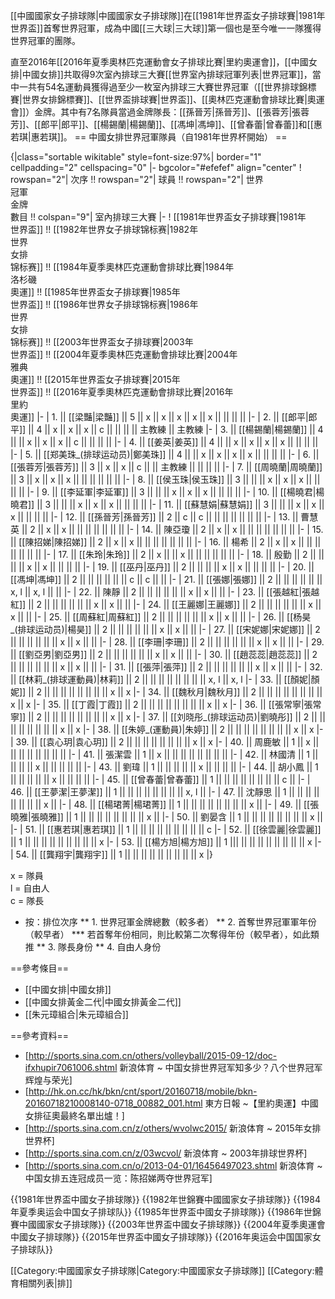 
[[中國國家女子排球隊|中國國家女子排球隊]]在[[1981年世界盃女子排球賽|1981年世界盃]]首奪世界冠軍，成為中國[[三大球|三大球]]第一個也是至今唯一一隊獲得世界冠軍的團隊。

直至2016年[[2016年夏季奧林匹克運動會女子排球比賽|里約奧運會]]，[[中國女排|中國女排]]共取得9次室內排球三大賽[[世界室內排球冠軍列表|世界冠軍]]，當中一共有54名運動員獲得過至少一枚室內排球三大賽世界冠軍（[[世界排球錦標賽|世界女排錦標賽]]、[[世界盃排球賽|世界盃]]、[[奧林匹克運動會排球比賽|奧運會]]）金牌。其中有7名隊員當過金牌隊長：[[孫晉芳|孫晉芳]]、[[張蓉芳|張蓉芳]]、[[郎平|郎平]]、[[楊錫蘭|楊錫蘭]]、[[馮坤|馮坤]]、[[曾春蕾|曾春蕾]]和[[惠若琪|惠若琪]]。
== 中國女排世界冠軍隊員（自1981年世界杯開始） ==

{|class="sortable wikitable" style=font-size:97%| border="1" cellpadding="2" cellspacing="0"
|- bgcolor="#efefef" align="center" 
! rowspan="2"| 次序 !! rowspan="2"| 球員 !! rowspan="2"| 世界<br />冠軍<br />金牌<br />數目 !! colspan="9"| 室內排球三大賽
|- 
! [[1981年世界盃女子排球賽|1981年<br />世界盃]] !! [[1982年世界女子排球锦标赛|1982年<br />世界<br />女排<br />锦标赛]] !! [[1984年夏季奧林匹克運動會排球比賽|1984年<br />洛杉磯<br />奧運]] !! [[1985年世界盃女子排球賽|1985年<br />世界盃]] !! [[1986年世界女子排球锦标赛|1986年<br />世界<br />女排<br />锦标赛]] !! [[2003年世界盃女子排球賽|2003年<br />世界盃]] !! [[2004年夏季奧林匹克運動會排球比賽|2004年<br />雅典<br />奧運]] !! [[2015年世界盃女子排球賽|2015年<br />世界盃]] !! [[2016年夏季奧林匹克運動會排球比賽|2016年<br />里約<br />奧運]] 
|-
| 1.  || [[梁豔|梁豔]] || 5 || x || x || x || x || x ||  ||  ||  ||
|-
| 2.  || [[郎平|郎平]] || 4  || x || x || x || c ||  ||  ||  || 主教練 || 主教練
|-
| 3.  || [[楊錫蘭|楊錫蘭]] || 4 ||  || x || x || x || c ||  ||  ||  ||
|-
| 4.  || [[姜英|姜英]] || 4 ||  || x || x || x || x ||  ||  ||  ||
|-
| 5.  || [[郑美珠_(排球运动员)|鄭美珠]] || 4 ||  || x || x || x || x ||  ||  ||  ||
|-
| 6.  || [[張蓉芳|張蓉芳]] || 3 || x || x || c ||  || 主教練 ||  ||  ||  || 
|-
| 7.  || [[周曉蘭|周曉蘭]] || 3 || x || x || x ||  ||  ||  ||  ||  ||
|-
| 8.  || [[侯玉珠|侯玉珠]] || 3 ||  ||  || x || x || x ||  ||  ||  ||
|-
| 9.  || [[李延軍|李延軍]] || 3 ||  ||  ||  x || x || x ||  ||  ||  ||
|-
| 10.  || [[楊曉君|楊曉君]] || 3 ||  ||  ||  x || x || x ||  ||  ||  ||
|-
| 11.  || [[蘇慧娟|蘇慧娟]] || 3 ||  ||  ||  x || x || x ||  ||  ||  ||
|-
| 12.  || [[孫晉芳|孫晉芳]] || 2 || c || c ||  ||  ||  ||  ||  ||  ||
|-
| 13.  || 曹慧英 || 2 || x || x ||  ||  ||  ||  ||  ||  ||
|-
| 14.  || 陳亞瓊 || 2 || x || x ||  ||  ||  ||  ||  ||  ||
|-
| 15.  || [[陳招娣|陳招娣]] || 2 || x || x ||  ||  ||  ||  ||  ||  ||
|-
| 16.  || 楊希 || 2 || x || x ||  ||  ||  ||  ||  ||  ||
|-
| 17.  || [[朱玲|朱玲]] || 2 || x ||  || x ||  ||  ||  ||  ||  ||
|-
| 18.  || 殷勤 || 2 ||  ||  ||  || x || x ||  ||  ||  ||
|- 
| 19.  || [[巫丹|巫丹]] || 2 ||  ||  ||  || x || x ||  ||  ||  ||
|-
| 20.  || [[馮坤|馮坤]] || 2 ||  ||  ||  ||  ||  || c || c ||  ||
|-
| 21.  || [[張娜|張娜]] || 2 ||  ||  ||  ||  ||  || x, l || x, l ||  ||
|-
| 22.  || 陳靜 || 2 ||  ||  ||  ||  ||  || x || x ||  ||
|-
| 23.  || [[張越紅|張越紅]] || 2 ||  ||  ||  ||  ||  || x || x ||  ||
|-
| 24.  || [[王麗娜|王麗娜]] || 2 ||  ||  ||  ||  ||  || x || x ||  ||
|-
| 25.  || [[周蘇紅|周蘇紅]] || 2 ||  ||  ||  ||  ||  || x || x ||  ||
|-
| 26.  || [[杨昊_(排球运动员)|楊昊]] || 2 ||  ||  ||  ||  ||  || x || x ||  ||
|-
| 27.  || [[宋妮娜|宋妮娜]] || 2 ||  ||  ||  ||  ||  || x || x ||  ||
|-
| 28.  || [[李珊|李珊]] || 2 ||  ||  ||  ||  ||  || x || x ||  ||
|-
| 29.  || [[劉亞男|劉亞男]] || 2 ||  ||  ||  ||  ||  || x || x ||  ||
|-
| 30.  || [[趙蕊蕊|趙蕊蕊]] || 2 ||  ||  ||  ||  ||  || x || x ||  ||
|-
| 31.  || [[張萍|張萍]] || 2 ||  ||  ||  ||  ||  || x || x ||  ||
|-
| 32.  || [[林莉_(排球運動員)|林莉]] || 2 ||  ||  ||  ||  ||  ||  ||  || x, l || x, l
|-
| 33.  || [[顏妮|顏妮]] || 2 ||  ||  ||  ||  ||  ||  ||  || x || x
|-
| 34.  || [[魏秋月|魏秋月]] || 2 ||  ||  ||  ||  ||  ||  ||  || x || x
|-
| 35.  || [[丁霞|丁霞]] || 2 ||  ||  ||  ||  ||  ||  ||  || x || x
|-
| 36.  || [[張常寧|張常寧]] || 2 ||  ||  ||  ||  ||  ||  ||  || x || x
|-
| 37.  || [[刘晓彤_(排球运动员)|劉曉彤]] || 2 ||  ||  ||  ||  ||  ||  ||  || x || x
|-
| 38.  || [[朱婷_(運動員)|朱婷]] || 2 ||  ||  ||  ||  ||  ||  ||  || x || x
|-
| 39.  || [[袁心玥|袁心玥]] || 2 ||  ||  ||  ||  ||  ||  ||  || x || x
|-
| 40.  || 周鹿敏 || 1 || x ||  ||  ||  ||  ||  ||  ||  ||
|-
| 41.  || 張潔雲 || 1 || x ||  ||  ||  ||  ||  ||  ||  ||
|-
| 42.  || 林國清 || 1 ||  ||  ||  || x ||  ||  ||  ||  ||
|-
| 43.  || 劉瑋 || 1 ||  ||  ||  ||  || x ||  ||  ||  ||
|-
| 44.  || 胡小鳳 || 1 ||  ||  ||  ||  || x ||  ||  ||  ||
|-
| 45.  || [[曾春蕾|曾春蕾]] || 1 ||  ||  ||  ||  ||  ||  ||  || c ||
|-
| 46.  || [[王夢潔|王夢潔]] || 1 ||  ||  ||  ||  ||  ||  ||  || x, l ||
|-
| 47.  || 沈靜思 || 1 ||  ||  ||  ||  ||  ||  ||  || x ||
|-
| 48.  || [[楊珺菁|楊珺菁]] || 1 ||  ||  ||  ||  ||  ||  ||  || x ||
|-
| 49.  || [[張曉雅|張曉雅]] || 1 ||  ||  ||  ||  ||  ||  ||  || x ||
|-
| 50.  || 劉晏含 || 1 ||  ||  ||  ||  ||  ||  ||  || x ||
|-
| 51.  || [[惠若琪|惠若琪]] || 1 ||  ||  ||  ||  ||  ||  ||  ||  || c
|-
| 52.  || [[徐雲麗|徐雲麗]]  || 1 ||  ||  ||  ||  ||  ||  ||  ||  || x
|-
| 53.  || [[楊方旭|楊方旭]] || 1 |||  ||  ||  ||  ||  ||  ||  ||  || x
|-
| 54.  || [[龔翔宇|龔翔宇]] || 1 ||  ||  ||  ||  ||  ||  ||  ||  || x
|}

x = 隊員 <br />
l = 自由人 <br />
c = 隊長 <br />

* 按：排位次序
** 1. 世界冠軍金牌總數（較多者）
** 2. 首奪世界冠軍軍年份（較早者）
*** 若首奪年份相同，則比較第二次奪得年份（較早者），如此類推
** 3. 隊長身份
** 4. 自由人身份

==參考條目==
* [[中國女排|中國女排]]
* [[中國女排黃金二代|中國女排黃金二代]]
* [[朱元璋組合|朱元璋組合]]

==參考資料==
* [http://sports.sina.com.cn/others/volleyball/2015-09-12/doc-ifxhupir7061006.shtml  新浪体育 ~ 中国女排世界冠军知多少？八个世界冠军辉煌与荣光]
* [http://hk.on.cc/hk/bkn/cnt/sport/20160718/mobile/bkn-20160718210008140-0718_00882_001.html  東方日報 ~【里約奧運】中國女排征奧最終名單出爐！]
* [http://sports.sina.com.cn/z/others/wvolwc2015/ 新浪体育 ~ 2015年女排世界杯]
* [http://sports.sina.com.cn/z/03wcvol/ 新浪体育 ~ 2003年排球世界杯]
* [http://sports.sina.com.cn/o/2013-04-01/16456497023.shtml 新浪体育 ~ 中国女排五连冠成员一览：陈招娣两夺世界冠军]

{{1981年世界盃中國女子排球隊}}
{{1982年世錦賽中國國家女子排球隊}}
{{1984年夏季奥运会中国女子排球队}}
{{1985年世界盃中國女子排球隊}}
{{1986年世錦賽中國國家女子排球隊}}
{{2003年世界盃中國女子排球隊}}
{{2004年夏季奧運會中國女子排球隊}}
{{2015年世界盃中國女子排球隊}}
{{2016年奥运会中国国家女子排球队}}

[[Category:中國國家女子排球隊|Category:中國國家女子排球隊]]
[[Category:體育相關列表|排]]